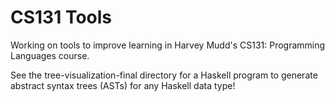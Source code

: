 # CS131 Tools

Working on tools to improve learning in Harvey Mudd's CS131: Programming Languages course.

See the tree-visualization-final directory for a Haskell program to generate abstract syntax trees (ASTs) for any Haskell data type!
